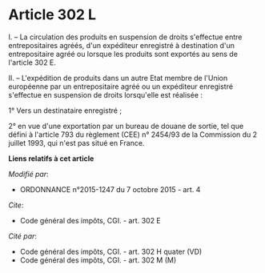 # Article 302 L

I. – La circulation des produits en suspension de droits s'effectue entre entrepositaires agréés, d'un expéditeur enregistré
à destination d'un entrepositaire agréé ou lorsque les produits sont exportés au sens de l'article 302 E.

II. – L'expédition de produits dans un autre Etat membre de l'Union européenne par un entrepositaire agréé ou un expéditeur
enregistré s'effectue en suspension de droits lorsqu'elle est réalisée :

1° Vers un destinataire enregistré ;

2° en vue d'une exportation par un bureau de douane de sortie, tel que défini à l'article 793 du règlement (CEE) n° 2454/93
de la Commission du 2 juillet 1993, qui n'est pas situé en France.

**Liens relatifs à cet article**

_Modifié par_:

  - ORDONNANCE n°2015-1247 du 7 octobre 2015 - art. 4

_Cite_:

  - Code général des impôts, CGI. - art. 302 E

_Cité par_:

  - Code général des impôts, CGI. - art. 302 H quater (VD)
  - Code général des impôts, CGI. - art. 302 M (M)
